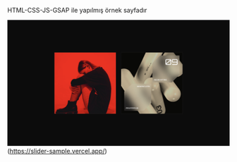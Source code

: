 HTML-CSS-JS-GSAP ile yapılmış örnek sayfadır

![Screenshot](./assets//ss1.png)(https://slider-sample.vercel.app/)
